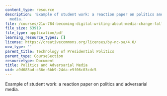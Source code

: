```yaml
---
content_type: resource
description: 'Example of student work: a reaction paper on politics and adversarial
  media.'
file: /courses/21w-784-becoming-digital-writing-about-media-change-fall-2009/a9d683adc36e6bb924dae9f06c03cdc5_MIT21W_784F09_Campaign_Ad.pdf
file_size: 63919
file_type: application/pdf
learning_resource_types: []
license: https://creativecommons.org/licenses/by-nc-sa/4.0/
ocw_type: ''
parent_title: Technology of Presidential Politics
parent_type: CourseSection
resourcetype: Document
title: Politics and Adversarial Media
uid: a9d683ad-c36e-6bb9-24da-e9f06c03cdc5
---
```

Example of student work: a reaction paper on politics and adversarial media.